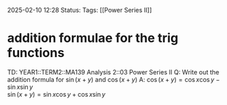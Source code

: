2025-02-10 12:28
Status: 
Tags: [[Power Series II]]
# addition formulae for the trig functions

TD: YEAR1::TERM2::MA139 Analysis 2::03 Power Series II
Q: Write out the addition formula for $\sin(x+y)$ and $\cos(x+y)$
A: $\cos(x + y) = \cos x \cos y - \sin x \sin y$  
$\sin(x + y) = \sin x \cos y + \cos x \sin y$
